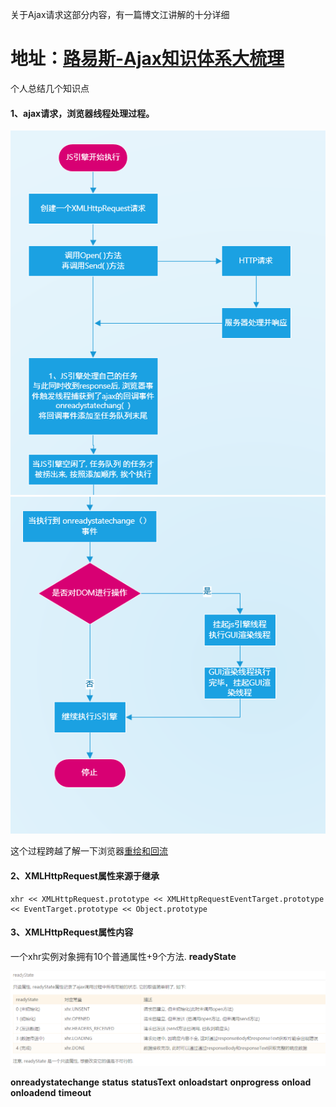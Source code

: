 关于Ajax请求这部分内容，有一篇博文江讲解的十分详细

# 地址：[路易斯-Ajax知识体系大梳理](http://louiszhai.github.io/2016/11/02/ajax/#ajax)

个人总结几个知识点

#### 1、ajax请求，浏览器线程处理过程。

![](/assets/import.png)![](/assets/import2.png)

这个过程跨越了解一下浏览器[重绘和回流](http://www.cnblogs.com/luleixia/p/6306061.html)

#### 2、XMLHttpRequest属性来源于继承

```
xhr << XMLHttpRequest.prototype << XMLHttpRequestEventTarget.prototype << EventTarget.prototype << Object.prototype
```

#### 3、XMLHttpRequest属性内容

一个xhr实例对象拥有10个普通属性+9个方法.
**readyState** 

![](/assets/ajax1.png)

**onreadystatechange**
**status**
**statusText**
**onloadstart**
**onprogress**
**onload**
**onloadend**
**timeout**
